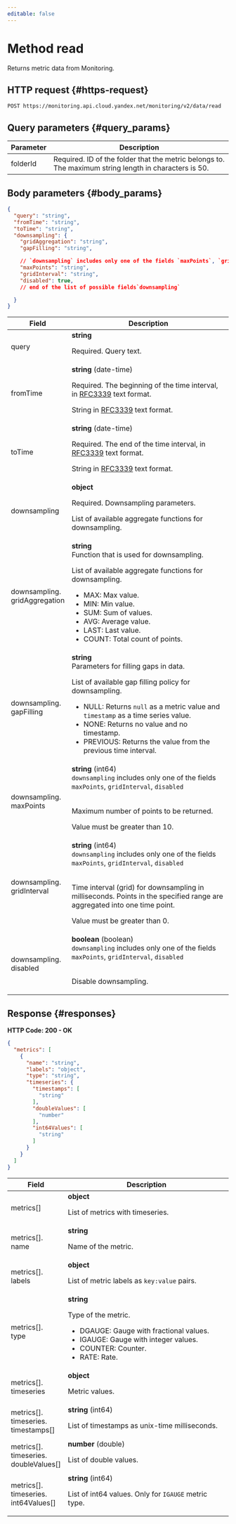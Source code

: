 ```yaml
---
editable: false
---
```


# Method read
Returns metric data from Monitoring.
 

 
## HTTP request {#https-request}
```
POST https://monitoring.api.cloud.yandex.net/monitoring/v2/data/read
```
 
## Query parameters {#query_params}
 
Parameter | Description
--- | ---
folderId | Required. ID of the folder that the metric belongs to. The maximum string length in characters is 50.
 
## Body parameters {#body_params}
 
```json 
{
  "query": "string",
  "fromTime": "string",
  "toTime": "string",
  "downsampling": {
    "gridAggregation": "string",
    "gapFilling": "string",

    // `downsampling` includes only one of the fields `maxPoints`, `gridInterval`, `disabled`
    "maxPoints": "string",
    "gridInterval": "string",
    "disabled": true,
    // end of the list of possible fields`downsampling`

  }
}
```

 
Field | Description
--- | ---
query | **string**<br><p>Required. Query text.</p> 
fromTime | **string** (date-time)<br><p>Required. The beginning of the time interval, in <a href="https://www.ietf.org/rfc/rfc3339.txt">RFC3339</a> text format.</p> <p>String in <a href="https://www.ietf.org/rfc/rfc3339.txt">RFC3339</a> text format.</p> 
toTime | **string** (date-time)<br><p>Required. The end of the time interval, in <a href="https://www.ietf.org/rfc/rfc3339.txt">RFC3339</a> text format.</p> <p>String in <a href="https://www.ietf.org/rfc/rfc3339.txt">RFC3339</a> text format.</p> 
downsampling | **object**<br><p>Required. Downsampling parameters.</p> <p>List of available aggregate functions for downsampling.</p> 
downsampling.<br>gridAggregation | **string**<br>Function that is used for downsampling.<br><p>List of available aggregate functions for downsampling.</p> <ul> <li>MAX: Max value.</li> <li>MIN: Min value.</li> <li>SUM: Sum of values.</li> <li>AVG: Average value.</li> <li>LAST: Last value.</li> <li>COUNT: Total count of points.</li> </ul> 
downsampling.<br>gapFilling | **string**<br>Parameters for filling gaps in data.<br><p>List of available gap filling policy for downsampling.</p> <ul> <li>NULL: Returns <code>null</code> as a metric value and <code>timestamp</code> as a time series value.</li> <li>NONE: Returns no value and no timestamp.</li> <li>PREVIOUS: Returns the value from the previous time interval.</li> </ul> 
downsampling.<br>maxPoints | **string** (int64) <br>`downsampling` includes only one of the fields `maxPoints`, `gridInterval`, `disabled`<br><br><p>Maximum number of points to be returned.</p> <p>Value must be greater than 10.</p> 
downsampling.<br>gridInterval | **string** (int64) <br>`downsampling` includes only one of the fields `maxPoints`, `gridInterval`, `disabled`<br><br><p>Time interval (grid) for downsampling in milliseconds. Points in the specified range are aggregated into one time point.</p> <p>Value must be greater than 0.</p> 
downsampling.<br>disabled | **boolean** (boolean) <br>`downsampling` includes only one of the fields `maxPoints`, `gridInterval`, `disabled`<br><br><p>Disable downsampling.</p> 
 
## Response {#responses}
**HTTP Code: 200 - OK**

```json 
{
  "metrics": [
    {
      "name": "string",
      "labels": "object",
      "type": "string",
      "timeseries": {
        "timestamps": [
          "string"
        ],
        "doubleValues": [
          "number"
        ],
        "int64Values": [
          "string"
        ]
      }
    }
  ]
}
```

 
Field | Description
--- | ---
metrics[] | **object**<br><p>List of metrics with timeseries.</p> 
metrics[].<br>name | **string**<br><p>Name of the metric.</p> 
metrics[].<br>labels | **object**<br><p>List of metric labels as <code>key:value</code> pairs.</p> 
metrics[].<br>type | **string**<br><p>Type of the metric.</p> <ul> <li>DGAUGE: Gauge with fractional values.</li> <li>IGAUGE: Gauge with integer values.</li> <li>COUNTER: Counter.</li> <li>RATE: Rate.</li> </ul> 
metrics[].<br>timeseries | **object**<br><p>Metric values.</p> 
metrics[].<br>timeseries.<br>timestamps[] | **string** (int64)<br><p>List of timestamps as unix-time milliseconds.</p> 
metrics[].<br>timeseries.<br>doubleValues[] | **number** (double)<br><p>List of double values.</p> 
metrics[].<br>timeseries.<br>int64Values[] | **string** (int64)<br><p>List of int64 values. Only for <code>IGAUGE</code> metric type.</p> 